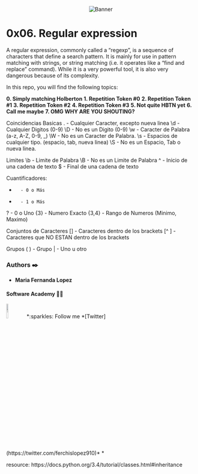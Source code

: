 <p align="center"><img src='https://media0.giphy.com/media/L8K62iTDkzGX6/giphy.gif?cid=790b7611609c8213dc5a382fe5f611e7beaab715c73d0503&rid=giphy.gif&ct=g' alt='Banner'></p>

# 0x06. Regular expression

<p>

A regular expression, commonly called a “regexp”, is a sequence of characters that define a search pattern.  It is mainly for use in pattern matching with strings, or string matching (i.e. it operates like a “find and replace” command). While it is a very powerful tool, it is also very dangerous because of its complexity.

<p>

In this repo, you will find the following topics:

__0. Simply matching Holberton__ 
__1. Repetition Token #0__
__2. Repetition Token #1__
__3. Repetition Token #2__
__4. Repetition Token #3__
__5. Not quite HBTN yet__
__6. Call me maybe__
__7. OMG WHY ARE YOU SHOUTING?__

<p>
Coincidencias Basicas
.       - Cualquier Caracter, excepto nueva linea
\d      - Cualquier Digitos (0-9)
\D      - No es un Digito (0-9)
\w      - Caracter de Palabra (a-z, A-Z, 0-9, _)
\W      - No es un Caracter de Palabra.
\s      - Espacios de cualquier tipo. (espacio, tab, nueva linea)
\S      - No es un Espacio, Tab o nueva linea.

Limites
\b      - Limite de Palabra
\B      - No es un Limite de Palabra
^       - Inicio de una cadena de texto
$       - Final de una cadena de texto

Cuantificadores:
*       - 0 o Más
+       - 1 o Más
?       - 0 o Uno
{3}     - Numero Exacto
{3,4}   - Rango de Numeros (Minimo, Maximo)

Conjuntos de Caracteres
[]      - Caracteres dentro de los brackets
[^ ]    - Caracteres que NO ESTAN dentro de los brackets

Grupos
( )     - Grupo
|       - Uno u otro

<p>

### Authors :black_nib:
* __Maria Fernanda Lopez__

#### Software Academy 👨‍💻

<p aling="center">
<a>
<img src="https://i.pinimg.com/originals/ba/46/c8/ba46c8090ccc536ef26c005f9f2fc404.gif" alt="Twitter" width=10% /></a>
*:sparkles: Follow me *[Twitter](https://twitter.com/ferchislopez910)*
*<p aling="center">

<p>resource:
https://docs.python.org/3.4/tutorial/classes.html#inheritance
<p>